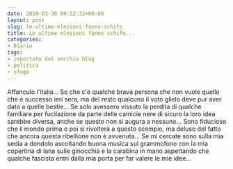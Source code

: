 ```yaml
---
date: 2010-03-30 09:32:32+00:00
layout: post
slug: le-ultime-elezioni-fanno-schifo
title: Le ultime elezioni fanno schifo...
categories:
- Diario
tags:
- importato dal vecchio blog
- politica
- sfogo
---
```

<!--more-->

Affanculo l'italia... So che c'è qualche brava  persona che non vuole quello che è successo ieri sera, ma del resto  qualcuno il voto glielo deve pur aver dato a quelle bestie... Se solo  avessero vissuto la perdita di qualche familiare per fucilazione da  parte delle camicie nere di sicuro la loro idea sarebbe diversa, anche  se questo non si augura a nessuno... Sono fiducioso che il mondo prima o  poi si rivolterà a questo scempio, ma deluso del fatto che ancora  questa ribellione non è avvenuta... Se mi cercate sono sulla mia sedia a  dondolo ascoltando buona musica sul grammofono con la mia copertina di lana sulle ginocchia e la carabina in mano aspettando che qualche fascista entri dalla mia porta per far valere le mie idee...
